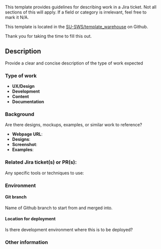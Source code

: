 This template provides guidelines for describing work in a Jira ticket. Not all sections of this will apply. If a field or category is irrelevant, feel free to mark it N/A.

This template is located in the [SU-SWS/template_warehouse](https://github.com/SU-SWS/template_warehouse) on Github.

Thank you for taking the time to fill this out.

## Description

Provide a clear and concise description of the type of work expected

### Type of work

* **UX/Design**
* **Development**
* **Content**
* **Documentation**

### Background

Are there designs, mockups, examples, or similar work to reference?

* **Webpage URL**:
* **Designs**:
* **Screenshot**:
* **Examples**:

### Related Jira ticket(s) or PR(s):

Any specific tools or techniques to use:

### Environment

#### Git branch

Name of Github branch to start from and merged into.

#### Location for deployment

Is there development environment where this is to be deployed?

### Other information
